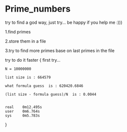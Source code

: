 # Prime_numbers
try to find a god way, just try... be happy if you help me :)))

1.find primes

2.store them in a file

3.try to find more primes base on last primes in the file



try to do it faster
{
    first try...

    N = 10000000
    
    list size is : 664579 

    what formula guess  is : 620420.6846

    (list size - formula guess)/N  is : 0.0044


    real    0m12.495s
    user    0m6.764s
    sys     0m5.783s
}
